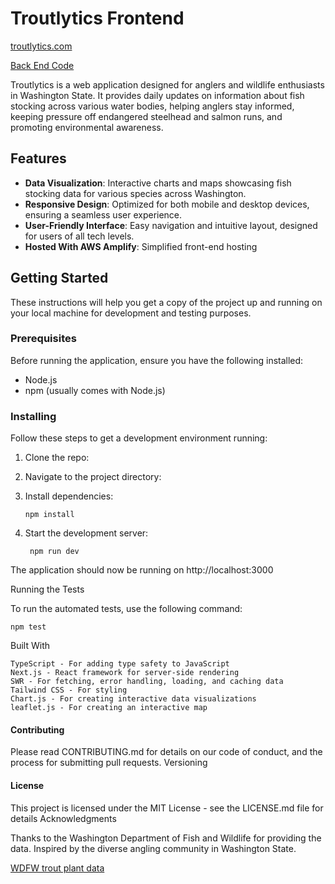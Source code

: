 # Troutlytics Frontend

[troutlytics.com](https://troutlytics.com)

[Back End Code](https://github.com/troutlytics/troutlytics-backend)

Troutlytics is a web application designed for anglers and wildlife enthusiasts in Washington State. It provides daily updates on information about fish stocking across various water bodies, helping anglers stay informed, keeping pressure off endangered steelhead and salmon runs, and promoting environmental awareness.

## Features

- **Data Visualization**: Interactive charts and maps showcasing fish stocking data for various species across Washington.
- **Responsive Design**: Optimized for both mobile and desktop devices, ensuring a seamless user experience.
- **User-Friendly Interface**: Easy navigation and intuitive layout, designed for users of all tech levels.
- **Hosted With AWS Amplify**: Simplified front-end hosting

## Getting Started

These instructions will help you get a copy of the project up and running on your local machine for development and testing purposes.

### Prerequisites

Before running the application, ensure you have the following installed:

- Node.js
- npm (usually comes with Node.js)

### Installing

Follow these steps to get a development environment running:

1.  Clone the repo:

2.  Navigate to the project directory:

3.  Install dependencies:

        npm install

4.  Start the development server:

         npm run dev

The application should now be running on http://localhost:3000

Running the Tests

To run the automated tests, use the following command:

    npm test

Built With

    TypeScript - For adding type safety to JavaScript
    Next.js - React framework for server-side rendering
    SWR - For fetching, error handling, loading, and caching data
    Tailwind CSS - For styling
    Chart.js - For creating interactive data visualizations
    leaflet.js - For creating an interactive map

#### Contributing

Please read CONTRIBUTING.md for details on our code of conduct, and the process for submitting pull requests.
Versioning

#### License

This project is licensed under the MIT License - see the LICENSE.md file for details
Acknowledgments

Thanks to the Washington Department of Fish and Wildlife for providing the data.
Inspired by the diverse angling community in Washington State.

[WDFW trout plant data](https://wdfw.wa.gov/fishing/reports/stocking/trout-plants)

